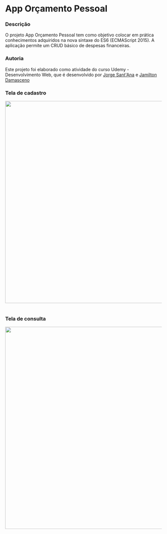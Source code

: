 <h1>App Orçamento Pessoal</h1>

<h3>Descrição</h3>
<p> O projeto App Orçamento Pessoal tem como objetivo colocar em prática conhecimentos adquiridos na nova sintaxe do ES6 (ECMAScript 2015).
    A aplicação permite um CRUD básico de despesas financeiras.
</p>

<h3>Autoria</h3>
<p>Este projeto foi elaborado como atividade do curso Udemy - Desenvolvimento Web, que é desenvolvido por 
<a href="https://www.linkedin.com/in/jorgesantanabr/">Jorge Sant'Ana</a> e <a href="https://www.linkedin.com/in/jamilton-damasceno-62422938">Jamilton Damasceno</a>
</p>
<h3>Tela de cadastro</h3>
<img width="650" src="https://user-images.githubusercontent.com/41491555/60633189-e06cb800-9ddf-11e9-9d6b-e09602d1ce14.png">

<br>
<br>

<h3>Tela de consulta</h3>
<img width="650" src="https://user-images.githubusercontent.com/41491555/60633277-3e010480-9de0-11e9-9d5a-ee5a9b1f9f55.png">